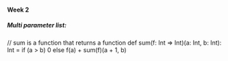 #### Week 2

##### Multi parameter list:

// sum is a function that returns a function
def sum(f: Int => Int)(a: Int, b: Int): Int =
    if (a > b) 0 else f(a) + sum(f)(a + 1, b)